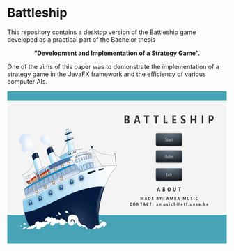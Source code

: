 Battleship
===========
This repository contains a desktop version of the Battleship game developed as a practical part of the Bachelor thesis
<p align="center">
  <b>“Development and Implementation of a Strategy Game”.</b>
</p>

One of the aims of this paper was to demonstrate the implementation of a strategy game in the JavaFX framework and the efficiency of various computer AIs.

<p align="center">
<img width="600" height="350" src="https://raw.githubusercontent.com/amra-music/Battleship/master/titlePage.png">  
</p>
